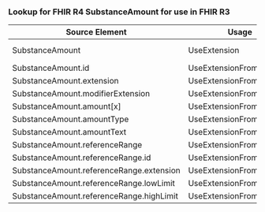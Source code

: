 ### Lookup for FHIR R4 SubstanceAmount for use in FHIR R3

| Source Element | Usage | Target |
| -------------- | ----- | ------ |
| SubstanceAmount | UseExtension | http://hl7.org/fhir/4.0/StructureDefinition/extension-SubstanceAmount |
| SubstanceAmount.id | UseExtensionFromAncestor | - |
| SubstanceAmount.extension | UseExtensionFromAncestor | - |
| SubstanceAmount.modifierExtension | UseExtensionFromAncestor | - |
| SubstanceAmount.amount[x] | UseExtensionFromAncestor | - |
| SubstanceAmount.amountType | UseExtensionFromAncestor | - |
| SubstanceAmount.amountText | UseExtensionFromAncestor | - |
| SubstanceAmount.referenceRange | UseExtensionFromAncestor | - |
| SubstanceAmount.referenceRange.id | UseExtensionFromAncestor | - |
| SubstanceAmount.referenceRange.extension | UseExtensionFromAncestor | - |
| SubstanceAmount.referenceRange.lowLimit | UseExtensionFromAncestor | - |
| SubstanceAmount.referenceRange.highLimit | UseExtensionFromAncestor | - |
